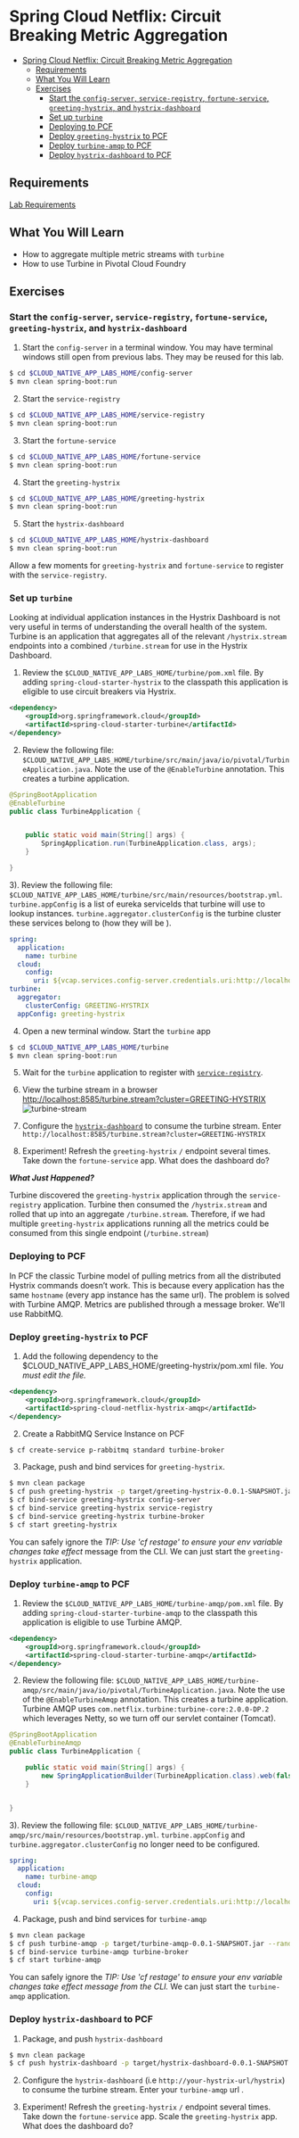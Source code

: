 # Spring Cloud Netflix: Circuit Breaking Metric Aggregation

<!-- TOC depth:6 withLinks:1 updateOnSave:1 orderedList:0 -->

- [Spring Cloud Netflix: Circuit Breaking Metric Aggregation](#spring-cloud-netflix-circuit-breaking-metric-aggregation)
	- [Requirements](#requirements)
	- [What You Will Learn](#what-you-will-learn)
	- [Exercises](#exercises)
		- [Start the  `config-server`,  `service-registry`, `fortune-service`, `greeting-hystrix`, and `hystrix-dashboard`](#start-the-config-server-service-registry-fortune-service-greeting-hystrix-and-hystrix-dashboard)
		- [Set up `turbine`](#set-up-turbine)
		- [Deploying to PCF](#deploying-to-pcf)
		- [Deploy `greeting-hystrix` to PCF](#deploy-greeting-hystrix-to-pcf)
		- [Deploy `turbine-amqp` to PCF](#deploy-turbine-amqp-to-pcf)
		- [Deploy `hystrix-dashboard` to PCF](#deploy-hystrix-dashboard-to-pcf)
<!-- /TOC -->

## Requirements

[Lab Requirements](../requirements.md)

## What You Will Learn


* How to aggregate multiple metric streams with `turbine`
* How to use Turbine in Pivotal Cloud Foundry


## Exercises


### Start the  `config-server`,  `service-registry`, `fortune-service`, `greeting-hystrix`, and `hystrix-dashboard`

1) Start the `config-server` in a terminal window.  You may have terminal windows still open from previous labs.  They may be reused for this lab.

```bash
$ cd $CLOUD_NATIVE_APP_LABS_HOME/config-server
$ mvn clean spring-boot:run
```

2) Start the `service-registry`

```bash
$ cd $CLOUD_NATIVE_APP_LABS_HOME/service-registry
$ mvn clean spring-boot:run
```

3) Start the `fortune-service`

```bash
$ cd $CLOUD_NATIVE_APP_LABS_HOME/fortune-service
$ mvn clean spring-boot:run
```

4) Start the `greeting-hystrix`

```bash
$ cd $CLOUD_NATIVE_APP_LABS_HOME/greeting-hystrix
$ mvn clean spring-boot:run
```

5) Start the `hystrix-dashboard`

```bash
$ cd $CLOUD_NATIVE_APP_LABS_HOME/hystrix-dashboard
$ mvn clean spring-boot:run
```

Allow a few moments for `greeting-hystrix` and `fortune-service` to register with the `service-registry`.

### Set up `turbine`

Looking at individual application instances in the Hystrix Dashboard is not very useful in terms of understanding the overall health of the system. Turbine is an application that aggregates all of the relevant `/hystrix.stream` endpoints into a combined `/turbine.stream` for use in the Hystrix Dashboard.

1) Review the `$CLOUD_NATIVE_APP_LABS_HOME/turbine/pom.xml` file.  By adding `spring-cloud-starter-hystrix` to the classpath this application is eligible to use circuit breakers via Hystrix.

```xml
<dependency>
    <groupId>org.springframework.cloud</groupId>
    <artifactId>spring-cloud-starter-turbine</artifactId>
</dependency>
```

2) Review the following file: `$CLOUD_NATIVE_APP_LABS_HOME/turbine/src/main/java/io/pivotal/TurbineApplication.java`.  Note the use of the `@EnableTurbine` annotation. This creates a turbine application.

```java
@SpringBootApplication
@EnableTurbine
public class TurbineApplication {


    public static void main(String[] args) {
        SpringApplication.run(TurbineApplication.class, args);
    }

}
```

3). Review the following file: `$CLOUD_NATIVE_APP_LABS_HOME/turbine/src/main/resources/bootstrap.yml`.  `turbine.appConfig` is a list of eureka serviceIds that turbine will use to lookup instances.  `turbine.aggregator.clusterConfig` is the turbine cluster these services belong to (how they will be ).

```yml
spring:
  application:
    name: turbine
  cloud:
    config:
      uri: ${vcap.services.config-server.credentials.uri:http://localhost:8888}
turbine:
  aggregator:
    clusterConfig: GREETING-HYSTRIX
  appConfig: greeting-hystrix
```

4) Open a new terminal window. Start the `turbine` app

```bash
$ cd $CLOUD_NATIVE_APP_LABS_HOME/turbine
$ mvn clean spring-boot:run
```

5) Wait for the `turbine` application to register with [`service-registry`](http://localhost:8761/).

6) View the turbine stream in a browser [http://localhost:8585/turbine.stream?cluster=GREETING-HYSTRIX](http://localhost:8585/turbine.stream?cluster=GREETING-HYSTRIX)
![turbine-stream](resources/images/turbine-stream.png "turbine-stream")

7) Configure the [`hystrix-dashboard`](http://localhost:8686/hystrix) to consume the turbine stream.  Enter `http://localhost:8585/turbine.stream?cluster=GREETING-HYSTRIX`

8) Experiment! Refresh the `greeting-hystrix` `/` endpoint several times.  Take down the `fortune-service` app.  What does the dashboard do?

***What Just Happened?***

Turbine discovered the `greeting-hystrix` application through the `service-registry` application.  Turbine then consumed the `/hystrix.stream` and rolled that up into an aggregate `/turbine.stream`.  Therefore, if we had multiple `greeting-hystrix` applications running all the metrics could be consumed from this single endpoint (`/turbine.stream`)

### Deploying to PCF

In PCF the classic Turbine model of pulling metrics from all the distributed Hystrix commands doesn’t work.  This is because every application has the same `hostname` (every app instance has the same url).  The problem is solved with Turbine AMQP.  Metrics are published through a message broker.  We'll use RabbitMQ.


### Deploy `greeting-hystrix` to PCF

1) Add the following dependency to the $CLOUD_NATIVE_APP_LABS_HOME/greeting-hystrix/pom.xml file. _You must edit the file._

```xml
<dependency>
    <groupId>org.springframework.cloud</groupId>
    <artifactId>spring-cloud-netflix-hystrix-amqp</artifactId>
</dependency>
```

2) Create a RabbitMQ Service Instance on PCF

```bash
$ cf create-service p-rabbitmq standard turbine-broker
```


3) Package, push and bind services for `greeting-hystrix`.
```bash
$ mvn clean package
$ cf push greeting-hystrix -p target/greeting-hystrix-0.0.1-SNAPSHOT.jar -m 512M --random-route --no-start
$ cf bind-service greeting-hystrix config-server
$ cf bind-service greeting-hystrix service-registry
$ cf bind-service greeting-hystrix turbine-broker
$ cf start greeting-hystrix
```
You can safely ignore the _TIP: Use 'cf restage' to ensure your env variable changes take effect_ message from the CLI. We can just start the `greeting-hystrix` application.

### Deploy `turbine-amqp` to PCF

1) Review the `$CLOUD_NATIVE_APP_LABS_HOME/turbine-amqp/pom.xml` file.  By adding `spring-cloud-starter-turbine-amqp` to the classpath this application is eligible to use Turbine AMQP.

```xml
<dependency>
    <groupId>org.springframework.cloud</groupId>
    <artifactId>spring-cloud-starter-turbine-amqp</artifactId>
</dependency>
```

2) Review the following file: `$CLOUD_NATIVE_APP_LABS_HOME/turbine-amqp/src/main/java/io/pivotal/TurbineApplication.java`.  Note the use of the `@EnableTurbineAmqp` annotation. This creates a turbine application.  Turbine AMQP uses `com.netflix.turbine:turbine-core:2.0.0-DP.2` which leverages Netty, so we turn off our servlet container (Tomcat).

```java
@SpringBootApplication
@EnableTurbineAmqp
public class TurbineApplication {

    public static void main(String[] args) {
		new SpringApplicationBuilder(TurbineApplication.class).web(false).run(args);
	}


}
```

3). Review the following file: `$CLOUD_NATIVE_APP_LABS_HOME/turbine-amqp/src/main/resources/bootstrap.yml`.  `turbine.appConfig` and `turbine.aggregator.clusterConfig` no longer need to be configured.

```yml
spring:
  application:
    name: turbine-amqp
  cloud:
    config:
      uri: ${vcap.services.config-server.credentials.uri:http://localhost:8888}
```


4) Package, push and bind services for `turbine-amqp`
```bash
$ mvn clean package
$ cf push turbine-amqp -p target/turbine-amqp-0.0.1-SNAPSHOT.jar --random-route -m 512M --no-start
$ cf bind-service turbine-amqp turbine-broker
$ cf start turbine-amqp
```
You can safely ignore the _TIP: Use 'cf restage' to ensure your env variable changes take effect message from the CLI._ We can just start the `turbine-amqp` application.

### Deploy `hystrix-dashboard` to PCF

1) Package, and push `hystrix-dashboard`
```bash
$ mvn clean package
$ cf push hystrix-dashboard -p target/hystrix-dashboard-0.0.1-SNAPSHOT.jar -m 512M --random-route
```

2) Configure the `hystrix-dashboard` (i.e `http://your-hystrix-url/hystrix`) to consume the turbine stream.  Enter your `turbine-amqp` url .

3) Experiment! Refresh the `greeting-hystrix` `/` endpoint several times.  Take down the `fortune-service` app.  Scale the `greeting-hystrix` app.  What does the dashboard do?

